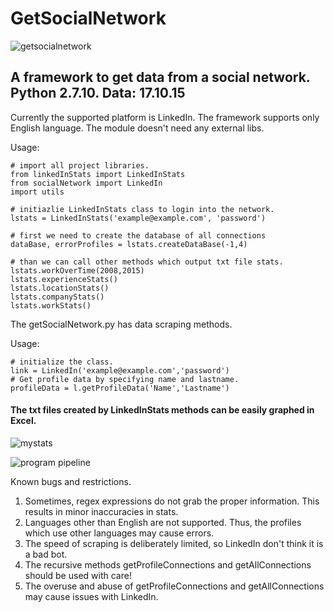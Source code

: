 # GetSocialNetwork
![getsocialnetwork](https://cloud.githubusercontent.com/assets/14153294/10562118/923f4574-74ff-11e5-8288-c93f1d34c08e.jpg)

## A framework to get data from a social network. Python 2.7.10. Data: 17.10.15

Currently the supported platform is LinkedIn. The framework supports only English language. The module doesn't need any external libs.

Usage:
```
# import all project libraries.
from linkedInStats import LinkedInStats
from socialNetwork import LinkedIn
import utils

# initiazlie LinkedInStats class to login into the network.
lstats = LinkedInStats('example@example.com', 'password')

# first we need to create the database of all connections
dataBase, errorProfiles = lstats.createDataBase(-1,4)

# than we can call other methods which output txt file stats.
lstats.workOverTime(2008,2015)
lstats.experienceStats()
lstats.locationStats()
lstats.companyStats()
lstats.workStats()
```
The getSocialNetwork.py has data scraping methods. 

Usage:
```
# initialize the class.
link = LinkedIn('example@example.com','password')
# Get profile data by specifying name and lastname.
profileData = l.getProfileData('Name','Lastname')
```

#### The txt files created by LinkedInStats methods can be easily graphed in Excel.
![mystats](https://cloud.githubusercontent.com/assets/14153294/10562266/f5312988-7507-11e5-84eb-dcaa8efcf5a2.jpg)

![program pipeline](https://cloud.githubusercontent.com/assets/14153294/10562390/fe240676-750e-11e5-98f1-3e215bb137f4.jpg)

Known bugs and restrictions.

1. Sometimes, regex expressions do not grab the proper information. This results in minor inaccuracies in stats.
2. Languages other than English are not supported. Thus, the profiles which use other languages may cause errors.
3. The speed of scraping is deliberately limited, so LinkedIn don't think it is a bad bot.
4. The recursive methods getProfileConnections and getAllConnections should be used with care! 
5. The overuse and abuse of getProfileConnections and getAllConnections may cause issues with LinkedIn. 

